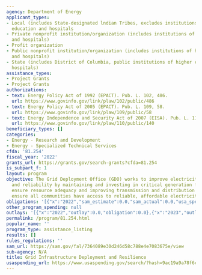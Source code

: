 ```yaml
---
agency: Department of Energy
applicant_types:
- Local (includes State-designated lndian Tribes, excludes institutions of higher
  education and hospitals
- Private nonprofit institution/organization (includes institutions of higher education
  and hospitals)
- Profit organization
- Public nonprofit institution/organization (includes institutions of higher education
  and hospitals)
- State (includes District of Columbia, public institutions of higher education and
  hospitals)
assistance_types:
- Project Grants
- Project Grants
authorizations:
- text: Energy Policy Act of 1992 (EPACT). Pub. L. 102, 486.
  url: https://www.govinfo.gov/link/plaw/102/public/486
- text: Energy Policy Act of 2005 (EPACT). Pub. L. 109, 58.
  url: https://www.govinfo.gov/link/plaw/109/public/58
- text: Energy Independence and Security Act of 2007 (EISA). Pub. L. 110, 140.
  url: https://www.govinfo.gov/link/plaw/110/public/140
beneficiary_types: []
categories:
- Energy - Research and Development
- Energy - Specialized Technical Services
cfda: '81.254'
fiscal_year: '2022'
grants_url: https://grants.gov/search-grants?cfda=81.254
is_subpart_f: 1
layout: program
objective: The Grid Deployment Office (GDO) works to improve electricity delivery
  and reliability by maintaining and investing in critical generation facilities to
  ensure resource adequacy and improving transmission and distribution systems to
  ensure all communities have access to reliable, affordable electricity.
obligations: '[{"x":"2022","sam_estimate":0.0,"sam_actual":0.0,"usa_spending_actual":0.0},{"x":"2023","sam_estimate":1624000000.0,"sam_actual":0.0,"usa_spending_actual":754382027.0},{"x":"2024","sam_estimate":5300000000.0,"sam_actual":0.0,"usa_spending_actual":4877923319.0}]'
other_program_spending: null
outlays: '[{"x":"2022","outlay":0.0,"obligation":0.0},{"x":"2023","outlay":2766493.26,"obligation":1145860831.0},{"x":"2024","outlay":1128296.63,"obligation":4486444515.0}]'
permalink: /program/81.254.html
popular_name: ''
program_type: assistance_listing
results: []
rules_regulations: ''
sam_url: https://sam.gov/fal/7364089e30d246d58c788e4e7083675e/view
sub-agency: N/A
title: Grid Infrastructure Deployment and Resilience
usaspending_url: https://www.usaspending.gov/search/?hash=9ac19a9a78f6e474ddbfa374605bfcb4
---
```

